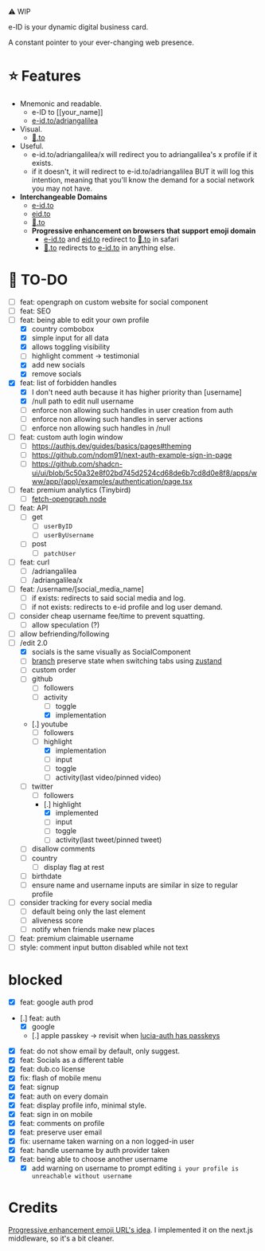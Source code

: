 ⚠️ WIP

e-ID is your dynamic digital business card.

A constant pointer to your ever-changing web presence.

# ⭐ Features

- Mnemonic and readable.
  - e-ID to [[your_name]]
  - [e-id.to/adriangalilea](https://e-id.to/adriangalilea)
- Visual.
  - [👤️️.to](https://👤️️.to)
- Useful.
  - e-id.to/adriangalilea/x will redirect you to adriangalilea's x profile if it exists.
  - if it doesn't, it will redirect to e-id.to/adriangalilea BUT it will log this intention, meaning that you'll know the demand for a social network you may not have.
- **Interchangeable Domains**
  - [e-id.to](https://e-id.to)
  - [eid.to](https://eid.to)
  - [👤️️.to](https://👤️️.to)
  - **Progressive enhancement on browsers that support emoji domain**
    - [e-id.to](https://e-id.to) and [eid.to](https://eid.to) redirect to [👤️️.to](https://👤️️.to) in safari
    - [👤️️.to](https://👤️️.to) redirects to [e-id.to](https://e-id.to) in anything else.

# 📝 TO-DO

- [ ] feat: opengraph on custom website for social component
- [ ] feat: SEO
- [ ] feat: being able to edit your own profile
  - [x] country combobox
  - [x] simple input for all data
  - [x] allows toggling visibility
  - [ ] highlight comment -> testimonial
  - [x] add new socials
  - [x] remove socials
- [x] feat: list of forbidden handles
  - [x] I don't need auth because it has higher priority than [username]
  - [x] /null path to edit null username
  - [ ] enforce non allowing such handles in user creation from auth
  - [ ] enforce non allowing such handles in server actions
  - [ ] enforce non allowing such handles in /null
- [ ] feat: custom auth login window
  - [ ] https://authjs.dev/guides/basics/pages#theming
  - [ ] https://github.com/ndom91/next-auth-example-sign-in-page
  - [ ] https://github.com/shadcn-ui/ui/blob/5c50a32e8f02bd745d2524cd68de6b7cd8d0e8f8/apps/www/app/(app)/examples/authentication/page.tsx
- [ ] feat: premium analytics (Tinybird)
  - [ ] [fetch-opengraph node](https://github.com/purphoros/fetch-opengraph)
- [ ] feat: API
  - [ ] get
    - [ ] `userByID`
    - [ ] `userByUsername`
  - [ ] post
    - [ ] `patchUser`
- [ ] feat: curl
  - [ ] /adriangalilea
  - [ ] /adriangalilea/x
- [ ] feat: /username/[social_media_name]
  - [ ] if exists: redirects to said social media and log.
  - [ ] if not exists: redirects to e-id profile and log user demand.
- [ ] consider cheap username fee/time to prevent squatting.
  - [ ] allow speculation (?)
- [ ] allow befriending/following
- [ ] /edit 2.0
  - [x] socials is the same visually as SocialComponent
  - [ ] [branch](https://github.com/adriangalilea/e-id/tree/edit-tabs-preserve-state) preserve state when switching tabs using [zustand](https://github.com/pmndrs/zustand/blob/main/docs/guides/nextjs.md)
  - [ ] custom order
  - [ ] github
    - [ ] followers
    - [ ] activity
      - [ ] toggle
      - [x] implementation
  - [.] youtube
    - [ ] followers
    - [ ] highlight
      - [x] implementation
      - [ ] input
      - [ ] toggle
      - [ ] activity(last video/pinned video)
  - [ ] twitter
    - [ ] followers
    - [.] highlight
      - [x] implemented
      - [ ] input
      - [ ] toggle
      - [ ] activity(last tweet/pinned tweet)
  - [ ] disallow comments
  - [ ] country
    - [ ] display flag at rest
  - [ ] birthdate
  - [ ] ensure name and username inputs are similar in size to regular profile
- [ ] consider tracking for every social media
  - [ ] default being only the last element
  - [ ] aliveness score
  - [ ] notify when friends make new places
- [ ] feat: premium claimable username
- [ ] style: comment input button disabled while not text

# blocked

- [x] feat: google auth prod
- [.] feat: auth
  - [x] google
  - [.] apple passkey -> revisit when [lucia-auth has passkeys](https://lucia-auth.com/guides/passkeys)
- [x] feat: do not show email by default, only suggest.
- [x] feat: Socials as a different table
- [x] feat: dub.co license
- [x] fix: flash of mobile menu
- [x] feat: signup
- [x] feat: auth on every domain
- [x] feat: display profile info, minimal style.
- [x] feat: sign in on mobile
- [x] feat: comments on profile
- [x] feat: preserve user email
- [x] fix: username taken warning on a non logged-in user
- [x] feat: handle username by auth provider taken
- [x] feat: being able to choose another username
  - [x] add warning on username to prompt editing `i your profile is unreachable without username`

# Credits

[Progressive enhancement emoji URL's idea](https://github.com/jonroig/emojiurlifier). I implemented it on the next.js middleware, so it's a bit cleaner.
